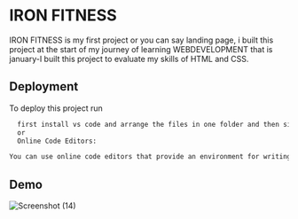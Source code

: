 
# IRON FITNESS

IRON FITNESS is my first project or you can say landing page, i
built this project at the start of my journey of learning WEBDEVELOPMENT that is january-I built this project to evaluate my skills of HTML and CSS.




## Deployment

To deploy this project run

```bash
  first install vs code and arrange the files in one folder and then simple click golive to initiate a live server
  or
  Online Code Editors:

You can use online code editors that provide an environment for writing and running HTML, CSS, and JavaScript code. Examples include CodePen, JSFiddle, and Repl.it. Simply paste your HTML and CSS code into the respective panels, and the result will be displayed in the preview area.Please also include the images folder.
```


## Demo
![Screenshot (14)](https://github.com/MUHAMMADSHOAIB922/my-first-project-landingpage/assets/140330294/e2f7d2ff-5e05-4163-9c30-2578fbbf886b)



